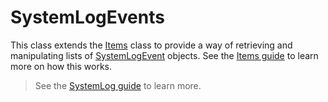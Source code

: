 # SystemLogEvents

This class extends the [Items](../items/) class to provide a way of retrieving and manipulating lists of [SystemLogEvent](../systemlogevent/) objects. See the [Items guide](../../../guide/items-guide/) to learn more on how this works.

> See the [SystemLog guide](../../../guide/systemlog-guide/) to learn more.



